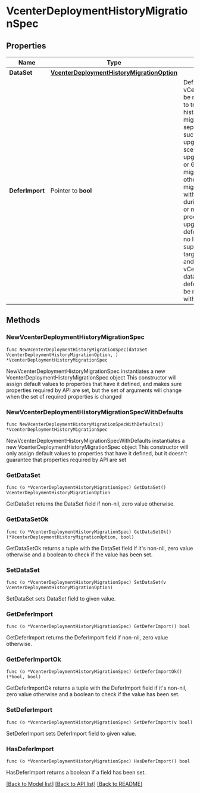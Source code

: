 # VcenterDeploymentHistoryMigrationSpec

## Properties

Name | Type | Description | Notes
------------ | ------------- | ------------- | -------------
**DataSet** | [**VcenterDeploymentHistoryMigrationOption**](VcenterDeploymentHistoryMigrationOption.md) |  | 
**DeferImport** | Pointer to **bool** | Defines how vCenter history will be migrated. If set to true, vCenter history will be migrated separately after successful upgrade(supported scenarios are upgrade from 6.0 or 6.5 to 6.7) or migration, otherwise it will be migrated along with core data during the upgrade or migration process. vCSA upgrade with deferred import is no longer supported for target version 7.0 and later. If unset, vCenter historical data won&#39;t be deferred and will be migrated along with core data. | [optional] 

## Methods

### NewVcenterDeploymentHistoryMigrationSpec

`func NewVcenterDeploymentHistoryMigrationSpec(dataSet VcenterDeploymentHistoryMigrationOption, ) *VcenterDeploymentHistoryMigrationSpec`

NewVcenterDeploymentHistoryMigrationSpec instantiates a new VcenterDeploymentHistoryMigrationSpec object
This constructor will assign default values to properties that have it defined,
and makes sure properties required by API are set, but the set of arguments
will change when the set of required properties is changed

### NewVcenterDeploymentHistoryMigrationSpecWithDefaults

`func NewVcenterDeploymentHistoryMigrationSpecWithDefaults() *VcenterDeploymentHistoryMigrationSpec`

NewVcenterDeploymentHistoryMigrationSpecWithDefaults instantiates a new VcenterDeploymentHistoryMigrationSpec object
This constructor will only assign default values to properties that have it defined,
but it doesn't guarantee that properties required by API are set

### GetDataSet

`func (o *VcenterDeploymentHistoryMigrationSpec) GetDataSet() VcenterDeploymentHistoryMigrationOption`

GetDataSet returns the DataSet field if non-nil, zero value otherwise.

### GetDataSetOk

`func (o *VcenterDeploymentHistoryMigrationSpec) GetDataSetOk() (*VcenterDeploymentHistoryMigrationOption, bool)`

GetDataSetOk returns a tuple with the DataSet field if it's non-nil, zero value otherwise
and a boolean to check if the value has been set.

### SetDataSet

`func (o *VcenterDeploymentHistoryMigrationSpec) SetDataSet(v VcenterDeploymentHistoryMigrationOption)`

SetDataSet sets DataSet field to given value.


### GetDeferImport

`func (o *VcenterDeploymentHistoryMigrationSpec) GetDeferImport() bool`

GetDeferImport returns the DeferImport field if non-nil, zero value otherwise.

### GetDeferImportOk

`func (o *VcenterDeploymentHistoryMigrationSpec) GetDeferImportOk() (*bool, bool)`

GetDeferImportOk returns a tuple with the DeferImport field if it's non-nil, zero value otherwise
and a boolean to check if the value has been set.

### SetDeferImport

`func (o *VcenterDeploymentHistoryMigrationSpec) SetDeferImport(v bool)`

SetDeferImport sets DeferImport field to given value.

### HasDeferImport

`func (o *VcenterDeploymentHistoryMigrationSpec) HasDeferImport() bool`

HasDeferImport returns a boolean if a field has been set.


[[Back to Model list]](../README.md#documentation-for-models) [[Back to API list]](../README.md#documentation-for-api-endpoints) [[Back to README]](../README.md)



